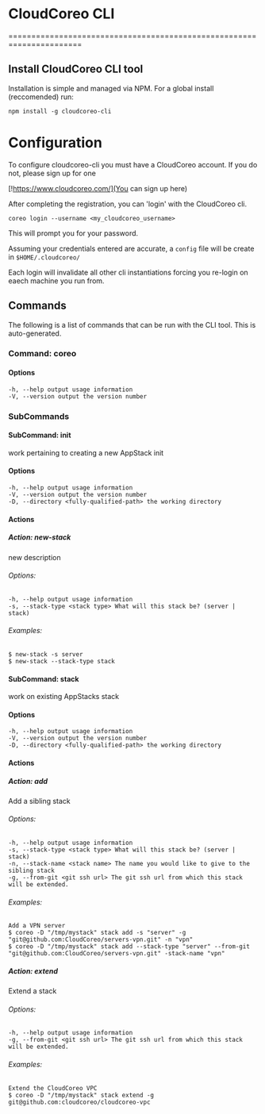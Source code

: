 # CloudCoreo CLI
======================================================================
## Install CloudCoreo CLI tool

Installation is simple and managed via NPM. For a global install (reccomended) run:

```
npm install -g cloudcoreo-cli
```
# Configuration

To configure cloudcoreo-cli you must have a CloudCoreo account. If you do not, please sign up for one

[!https://www.cloudcoreo.com/](You can sign up here)

After completing the registration, you can 'login' with the CloudCoreo cli.

```
coreo login --username <my_cloudcoreo_username>
```

This will prompt you for your password.

Assuming your credentials entered are accurate, a `config` file will be create in `$HOME/.cloudcoreo/`

Each login will invalidate all other cli instantiations forcing you re-login on eaech machine you run from.
## Commands

The following is a list of commands that can be run with the CLI tool. This is auto-generated.
### Command: **coreo**

#### Options

```
-h, --help output usage information
-V, --version output the version number
```

### SubCommands

#### SubCommand: init

 work pertaining to creating a new AppStack init
#### Options

```
-h, --help output usage information
-V, --version output the version number
-D, --directory <fully-qualified-path> the working directory
```
#### Actions

##### Action: new-stack

  new description

###### Options:

```
-h, --help output usage information
-s, --stack-type <stack type> What will this stack be? (server | stack)
```
###### Examples:

```
$ new-stack -s server
$ new-stack --stack-type stack
```
#### SubCommand: stack

 work on existing AppStacks stack
#### Options

```
-h, --help output usage information
-V, --version output the version number
-D, --directory <fully-qualified-path> the working directory
```
#### Actions

##### Action: add

  Add a sibling stack

###### Options:

```
-h, --help output usage information
-s, --stack-type <stack type> What will this stack be? (server | stack)
-n, --stack-name <stack name> The name you would like to give to the sibling stack
-g, --from-git <git ssh url> The git ssh url from which this stack will be extended.
```
###### Examples:

```
Add a VPN server
$ coreo -D "/tmp/mystack" stack add -s "server" -g "git@github.com:CloudCoreo/servers-vpn.git" -n "vpn"
$ coreo -D "/tmp/mystack" stack add --stack-type "server" --from-git "git@github.com:CloudCoreo/servers-vpn.git" -stack-name "vpn"
```
##### Action: extend

  Extend a stack

###### Options:

```
-h, --help output usage information
-g, --from-git <git ssh url> The git ssh url from which this stack will be extended.
```
###### Examples:

```
Extend the CloudCoreo VPC
$ coreo -D "/tmp/mystack" stack extend -g git@github.com:cloudcoreo/cloudcoreo-vpc
```
